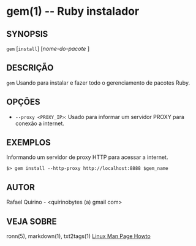 gem(1) -- Ruby instalador
===============================================


SYNOPSIS
--------

`gem` [`install`] [*nome-do-pacote* ]

DESCRIÇÃO
---------

`gem` Usando para instalar e fazer todo o gerenciamento de pacotes Ruby.


OPÇÕES
------

* `--proxy <PROXY_IP>`:
	Usado para informar um servidor PROXY para conexão a internet.

EXEMPLOS
--------

Informando um servidor de proxy HTTP para acessar a internet.

   `$> gem install --http-proxy http://localhost:8888 $gem_name`



AUTOR
-----

Rafael Quirino - <quirinobytes (a) gmail com>

VEJA SOBRE
----------

ronn(5), markdown(1), txt2tags(1) [Linux Man Page Howto](
http://www.schweikhardt.net/man_page_howto.html)
